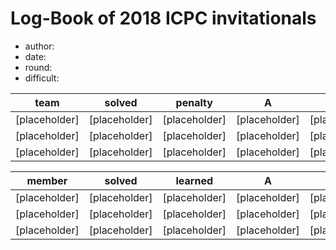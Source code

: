# Log-Book of 2018 ICPC invitationals
- author: 
- date: 
- round: 
- difficult:


| team | solved | penalty | A | B | C | D | E | F | G | H | I | J | K | L | M |
| :-: | :-: | :-: | :-: | :-: | :-: | :-: | :-: | :-: | :-: | :-: | :-: | :-: | :-: | :-: | :-: | 
| [placeholder] | [placeholder] | [placeholder] | [placeholder] | [placeholder] | [placeholder] | [placeholder] | [placeholder] | [placeholder] | | [placeholder] | [placeholder] | [placeholder] | [placeholder] | [placeholder] | [placeholder] | [placeholder] |  
| [placeholder] | [placeholder] | [placeholder] | [placeholder] | [placeholder] | [placeholder] | [placeholder] | [placeholder] | [placeholder] | | [placeholder] | [placeholder] | [placeholder] | [placeholder] | [placeholder] | [placeholder] | [placeholder] | 
| [placeholder] | [placeholder] | [placeholder] | [placeholder] | [placeholder] | [placeholder] | [placeholder] | [placeholder] | [placeholder] | | [placeholder] | [placeholder] | [placeholder] | [placeholder] | [placeholder] | [placeholder] | [placeholder] | 

| member | solved | learned | A | B | C | D | E | F | G | H | I | J | K | L | M |
| :-: | :-: | :-: | :-: | :-: | :-: | :-: | :-: | :-: | :-: | :-: | :-: | :-: | :-: | :-: | :-: | 
| [placeholder] | [placeholder] | [placeholder] | [placeholder] | [placeholder] | [placeholder] | [placeholder] | [placeholder] | [placeholder] | | [placeholder] | [placeholder] | [placeholder] | [placeholder] | [placeholder] | [placeholder] | [placeholder] |  
| [placeholder] | [placeholder] | [placeholder] | [placeholder] | [placeholder] | [placeholder] | [placeholder] | [placeholder] | [placeholder] | | [placeholder] | [placeholder] | [placeholder] | [placeholder] | [placeholder] | [placeholder] | [placeholder] | 
| [placeholder] | [placeholder] | [placeholder] | [placeholder] | [placeholder] | [placeholder] | [placeholder] | [placeholder] | [placeholder] | | [placeholder] | [placeholder] | [placeholder] | [placeholder] | [placeholder] | [placeholder] | [placeholder] | 

